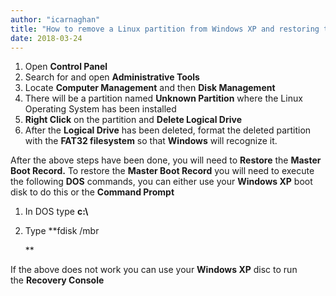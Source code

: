 ```yaml
---
author: "icarnaghan"
title: "How to remove a Linux partition from Windows XP and restoring the Master Boot Record"
date: 2018-03-24
---
```


1. Open **Control Panel**
2. Search for and open **Administrative Tools**
3. Locate **Computer Management** and then **Disk Management**
4. There will be a partition named **Unknown Partition** where the Linux Operating System has been installed
5. **Right Click** on the partition and **Delete Logical Drive**
6. After the **Logical Drive** has been deleted, format the deleted partition with the **FAT32 filesystem** so that **Windows** will recognize it.

After the above steps have been done, you will need to **Restore** the **Master Boot Record.** To restore the **Master Boot Record** you will need to execute the following **DOS** commands, you can either use your **Windows XP** boot disk to do this or the **Command Prompt**

1. In DOS type **c:\\**
2. Type **fdisk /mbr
    
    **

If the above does not work you can use your **Windows XP** disc to run the **Recovery Console**
